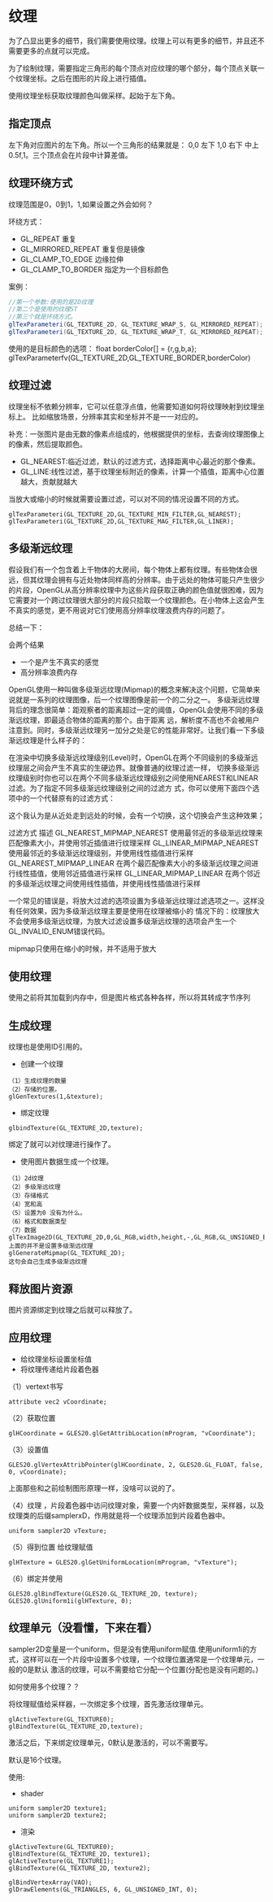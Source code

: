 # 纹理

为了凸显出更多的细节，我们需要使用纹理。纹理上可以有更多的细节，并且还不需要更多的点就可以完成。

为了绘制纹理，需要指定三角形的每个顶点对应纹理的哪个部分，每个顶点关联一个纹理坐标。之后在图形的片段上进行插值。

使用纹理坐标获取纹理颜色叫做采样。起始于左下角。

## 指定顶点

左下角对应图片的左下角。所以一个三角形的结果就是：
0,0  左下  1,0  右下    中上  0.5f,1。三个顶点会在片段中计算差值。

## 纹理环绕方式

纹理范围是0，0到1，1,如果设置之外会如何？

环绕方式：
- GL_REPEAT             重复
- GL_MIRRORED_REPEAT    重复但是镜像
- GL_CLAMP_TO_EDGE      边缘拉伸
- GL_CLAMP_TO_BORDER    指定为一个目标颜色

案例：
```java
//第一个参数:使用的是2D纹理
//第二个是使用的纹理ST
//第三个就是环绕方式。
glTexParameteri(GL_TEXTURE_2D, GL_TEXTURE_WRAP_S, GL_MIRRORED_REPEAT);
glTexParameteri(GL_TEXTURE_2D, GL_TEXTURE_WRAP_T, GL_MIRRORED_REPEAT);
```

使用的是目标颜色的选项：
float borderColor[] = {r,g,b,a};
glTexParameterfv(GL_TEXTURE_2D,GL_TEXTURE_BORDER,borderColor)

## 纹理过滤

纹理坐标不依赖分辨率，它可以任意浮点值，他需要知道如何将纹理映射到纹理坐标上。
比如缩放场景，分辨率其实和坐标并不是一一对应的。

补充：一张图片是由无数的像素点组成的，他根据提供的坐标，去查询纹理图像上的像素，然后提取颜色。

- GL_NEAREST:临近过滤，默认的过滤方式，选择距离中心最近的那个像素。
- GL_LINE:线性过滤，基于纹理坐标附近的像素，计算一个插值，距离中心位置越大，贡献就越大

当放大或缩小的时候就需要设置过滤，可以对不同的情况设置不同的方式。

```
glTexParameteri(GL_TEXTURE_2D,GL_TEXTURE_MIN_FILTER,GL_NEAREST);
glTexParameteri(GL_TEXTURE_2D,GL_TEXTURE_MAG_FILTER,GL_LINER);
```

## 多级渐远纹理

假设我们有一个包含着上千物体的大房间，每个物体上都有纹理。有些物体会很远，但其纹理会拥有与近处物体同样高的分辨率。由于远处的物体可能只产生很少的片段，OpenGL从高分辨率纹理中为这些片段获取正确的颜色值就很困难，因为它需要对一个跨过纹理很大部分的片段只拾取一个纹理颜色。在小物体上这会产生不真实的感觉，更不用说对它们使用高分辨率纹理浪费内存的问题了。

总结一下：

会两个结果
- 一个是产生不真实的感觉   
- 高分辨率浪费内存

OpenGL使用一种叫做多级渐远纹理(Mipmap)的概念来解决这个问题，它简单来说就是一系列的纹理图像，后一个纹理图像是前一个的二分之一。
多级渐远纹理背后的理念很简单：距观察者的距离超过一定的阈值，OpenGL会使用不同的多级渐远纹理，即最适合物体的距离的那个。由于距离
远，解析度不高也不会被用户注意到。同时，多级渐远纹理另一加分之处是它的性能非常好。让我们看一下多级渐远纹理是什么样子的：

在渲染中切换多级渐远纹理级别(Level)时，OpenGL在两个不同级别的多级渐远纹理层之间会产生不真实的生硬边界。就像普通的纹理过滤一样，
切换多级渐远纹理级别时你也可以在两个不同多级渐远纹理级别之间使用NEAREST和LINEAR过滤。为了指定不同多级渐远纹理级别之间的过滤方
式，你可以使用下面四个选项中的一个代替原有的过滤方式：

这个我认为是从近处走到远处的时候，会有一个切换，这个切换会产生这种效果；


过滤方式	描述
GL_NEAREST_MIPMAP_NEAREST	使用最邻近的多级渐远纹理来匹配像素大小，并使用邻近插值进行纹理采样
GL_LINEAR_MIPMAP_NEAREST	使用最邻近的多级渐远纹理级别，并使用线性插值进行采样
GL_NEAREST_MIPMAP_LINEAR	在两个最匹配像素大小的多级渐远纹理之间进行线性插值，使用邻近插值进行采样
GL_LINEAR_MIPMAP_LINEAR	在两个邻近的多级渐远纹理之间使用线性插值，并使用线性插值进行采样

一个常见的错误是，将放大过滤的选项设置为多级渐远纹理过滤选项之一。这样没有任何效果，因为多级渐远纹理主要是使用在纹理被缩小的
情况下的：纹理放大不会使用多级渐远纹理，为放大过滤设置多级渐远纹理的选项会产生一个GL_INVALID_ENUM错误代码。

mipmap只使用在缩小的时候，并不适用于放大

## 使用纹理

使用之前将其加载到内存中，但是图片格式各种各样，所以将其转成字节序列

## 生成纹理

纹理也是使用ID引用的。
- 创建一个纹理
```
（1）生成纹理的数量
（2）存储的位置。
glGenTextures(1,&texture);
```

- 绑定纹理

```
glbindTexture(GL_TEXTURE_2D,texture);
```

绑定了就可以对纹理进行操作了。

- 使用图片数据生成一个纹理。
```
（1）2d纹理
（2）多级渐远纹理
（3）存储格式
（4）宽和高
（5）设置为0 没有为什么。
（6）格式和数据类型
（7）数据
glTexImage2D(GL_TEXTURE_2D,0,GL_RGB,width,height,-,GL_RGB,GL_UNSIGNED_BYTE,data);
上面的并不是设置多级渐远纹理
glGenerateMipmap(GL_TEXTURE_2D);
这句会自己生成多级渐远纹理
```

## 释放图片资源


图片资源绑定到纹理之后就可以释放了。

## 应用纹理

- 给纹理坐标设置坐标值
- 将纹理传递给片段着色器

（1）vertext书写

```
attribute vec2 vCoordinate;
```

（2）获取位置

```
glHCoordinate = GLES20.glGetAttribLocation(mProgram, "vCoordinate");
```

（3）设置值  

```
GLES20.glVertexAttribPointer(glHCoordinate, 2, GLES20.GL_FLOAT, false, 0, vCoordinate);
```

上面那些和之前绘制图形原理一样，没啥可以说的了。

（4）纹理 ，片段着色器中访问纹理对象，需要一个内奸数据类型，采样器，以及纹理类的后缀samplerxD，作用就是将一个纹理添加到片段着色器中。

```
uniform sampler2D vTexture;
```

（5）得到位置  给纹理赋值

```
glHTexture = GLES20.glGetUniformLocation(mProgram, "vTexture");
```

（6）绑定并使用

```
GLES20.glBindTexture(GLES20.GL_TEXTURE_2D, texture);
GLES20.glUniform1i(glHTexture, 0);
```

## 纹理单元（没看懂，下来在看）

sampler2D变量是一个uniform，但是没有使用uniform赋值.使用uniform1i的方式，这样可以在一个片段中设置多个纹理，一个纹理位置通常是一个纹理单元，一般的0是默认
激活的纹理，可以不需要给它分配一个位置(分配也是没有问题的。)

如何使用多个纹理？？

将纹理赋值给采样器，一次绑定多个纹理，首先激活纹理单元。
```
glActiveTexture(GL_TEXTURE0);
glBindTexture(GL_TEXTURE_2D,texture);
```

激活之后，下来绑定纹理单元，0默认是激活的，可以不需要写。

默认是16个纹理。

使用:

- shader

```
uniform sampler2D texture1;
uniform sampler2D texture2;
```

-  渲染

```
glActiveTexture(GL_TEXTURE0);
glBindTexture(GL_TEXTURE_2D, texture1);
glActiveTexture(GL_TEXTURE1);
glBindTexture(GL_TEXTURE_2D, texture2);

glBindVertexArray(VAO);
glDrawElements(GL_TRIANGLES, 6, GL_UNSIGNED_INT, 0);
```

